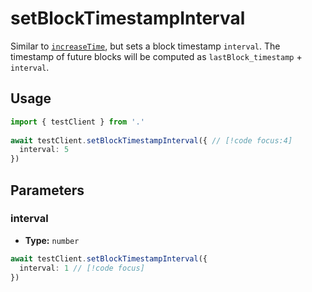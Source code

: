 # setBlockTimestampInterval

Similar to [`increaseTime`](/docs/actions/test/increaseTime), but sets a block timestamp `interval`. The timestamp of future blocks will be computed as `lastBlock_timestamp` + `interval`.

## Usage

```ts
import { testClient } from '.'
 
await testClient.setBlockTimestampInterval({ // [!code focus:4]
  interval: 5
})
```

## Parameters

### interval

- **Type:** `number`

```ts
await testClient.setBlockTimestampInterval({
  interval: 1 // [!code focus]
})
```
